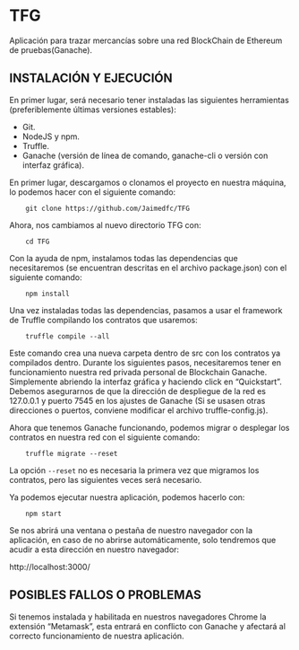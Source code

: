 # TFG
Aplicación para trazar mercancías sobre una red BlockChain de Ethereum de pruebas(Ganache).

## INSTALACIÓN Y EJECUCIÓN
En primer lugar, será necesario tener instaladas las siguientes herramientas (preferiblemente últimas versiones estables):
-	Git.
-	NodeJS y npm.
-	Truffle.
-	Ganache (versión de línea de comando, ganache-cli o versión con interfaz gráfica).

En primer lugar, descargamos o clonamos el proyecto en nuestra máquina, lo podemos hacer con el siguiente comando:

		git clone https://github.com/Jaimedfc/TFG
	
Ahora, nos cambiamos al nuevo directorio TFG con:

		cd TFG
	
Con la ayuda de npm, instalamos todas las dependencias que necesitaremos (se encuentran descritas en el archivo package.json) con el siguiente comando:

		npm install
	
Una vez instaladas todas las dependencias, pasamos a usar el framework de Truffle compilando los contratos que usaremos:

		truffle compile --all
	
Este comando crea una nueva carpeta dentro de src con los contratos ya compilados dentro.
Durante los siguientes pasos, necesitaremos tener en funcionamiento nuestra red privada personal de Blockchain Ganache. Simplemente abriendo la interfaz gráfica y haciendo click en “Quickstart”. Debemos asegurarnos de que la dirección de despliegue de la red es 127.0.0.1 y puerto 7545 en los ajustes de Ganache (Si se usasen otras direcciones o puertos, conviene modificar el archivo truffle-config.js).

Ahora que tenemos Ganache funcionando, podemos migrar o desplegar los contratos en nuestra red con el siguiente comando:

		truffle migrate --reset
	
La opción  `--reset` no es necesaria la primera vez que migramos los contratos, pero las siguientes veces será necesario.

Ya podemos ejecutar nuestra aplicación, podemos hacerlo con:

		npm start
  
Se nos abrirá una ventana o pestaña de nuestro navegador con la aplicación, en caso de no abrirse automáticamente, solo tendremos que acudir a esta dirección en nuestro navegador:

http://localhost:3000/


## POSIBLES FALLOS O PROBLEMAS
Si tenemos instalada y habilitada en nuestros navegadores Chrome la extensión “Metamask”, esta entrará en conflicto con Ganache y afectará al correcto funcionamiento de nuestra aplicación.
